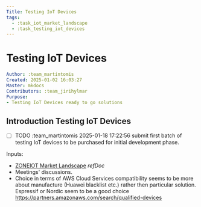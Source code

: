 ```yaml
---
Title: Testing IoT Devices
tags:
  - :task_iot_market_landscape
  - :task_testing_iot_devices
---
```


# Testing IoT Devices

```yaml
Author: :team_martintomis
Created: 2025-01-02 16:03:27
Master: mkdocs
Contributors: :team_jirihylmar
Purpose:
- Testing IoT Devices ready to go solutions
```

## Introduction Testing IoT Devices

- [ ] TODO :team_martintomis 2025-01-18 17:22:56 submit first batch of testing IoT devices to be purchased for initial development phase.

Inputs:

- [ZONEIOT Market Landscape](/development_common/zoneiot_market_landscape_ro#zoneiot-market-landscape) *refDoc*
- Meetings' discussions.
- Choice in terms of AWS Cloud Services compatibility seems to be more about manufacture (Huawei blacklist etc.) rather then particular solution. Espressif or Nordic seem to be a good choice
https://partners.amazonaws.com/search/qualified-devices


